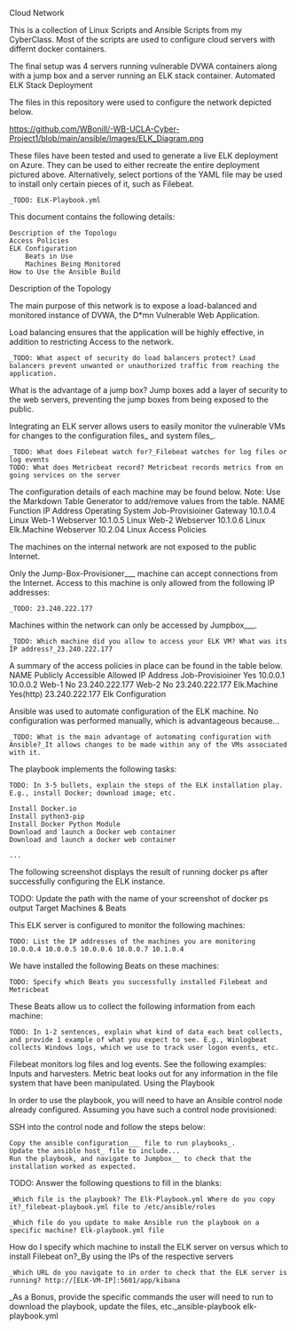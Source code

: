 Cloud Network

This is a collection of Linux Scripts and Ansible Scripts from my CyberClass. Most of the scripts are used to configure cloud servers with differnt docker containers.

The final setup was 4 servers running vulnerable DVWA containers along with a jump box and a server running an ELK stack container.
Automated ELK Stack Deployment

The files in this repository were used to configure the network depicted below.

https://github.com/WBonill/-WB-UCLA-Cyber-Project1/blob/main/ansible/Images/ELK_Diagram.png

These files have been tested and used to generate a live ELK deployment on Azure. They can be used to either recreate the entire deployment pictured above. Alternatively, select portions of the YAML file may be used to install only certain pieces of it, such as Filebeat.

    _TODO: ELK-Playbook.yml

This document contains the following details:

    Description of the Topologu
    Access Policies
    ELK Configuration
        Beats in Use
        Machines Being Monitored
    How to Use the Ansible Build

Description of the Topology

The main purpose of this network is to expose a load-balanced and monitored instance of DVWA, the D*mn Vulnerable Web Application.

Load balancing ensures that the application will be highly effective, in addition to restricting Access to the network.

    _TODO: What aspect of security do load balancers protect? Load balancers prevent unwanted or unauthorized traffic from reaching the application.

What is the advantage of a jump box? Jump boxes add a layer of security to the web servers, preventing the jump boxes from being exposed to the public.

Integrating an ELK server allows users to easily monitor the vulnerable VMs for changes to the configuration files_ and system files_.

    _TODO: What does Filebeat watch for?_Filebeat watches for log files or log events
    TODO: What does Metricbeat record? Metricbeat records metrics from on going services on the server

The configuration details of each machine may be found below. Note: Use the Markdown Table Generator to add/remove values from the table.
NAME 	Function 	IP Address 	Operating System
Job-Provisioiner 	Gateway 	10.1.0.4 	Linux
Web-1 	Webserver 	10.1.0.5 	Linux
Web-2 	Webserver 	10.1.0.6 	Linux
Elk.Machine 	Webserver 	10.2.04 	Linux
Access Policies

The machines on the internal network are not exposed to the public Internet.

Only the Jump-Box-Provisioner___ machine can accept connections from the Internet. Access to this machine is only allowed from the following IP addresses:

    _TODO: 23.240.222.177

Machines within the network can only be accessed by Jumpbox___.

    _TODO: Which machine did you allow to access your ELK VM? What was its IP address?_23.240.222.177

A summary of the access policies in place can be found in the table below.
NAME 	Publicly Accessible 	Allowed IP Address
Job-Provisioiner 	Yes 	10.0.0.1 10.0.0.2
Web-1 	No 	23.240.222.177
Web-2 	No 	23.240.222.177
Elk.Machine	Yes(http) 	23.240.222.177
Elk Configuration

Ansible was used to automate configuration of the ELK machine. No configuration was performed manually, which is advantageous because...

    _TODO: What is the main advantage of automating configuration with Ansible?_It allows changes to be made within any of the VMs associated with it.

The playbook implements the following tasks:

    TODO: In 3-5 bullets, explain the steps of the ELK installation play. E.g., install Docker; download image; etc.

    Install Docker.io
    Install python3-pip
    Install Docker Python Module
    Download and launch a Docker web container
    Download and launch a docker web container

    ...

The following screenshot displays the result of running docker ps after successfully configuring the ELK instance.

TODO: Update the path with the name of your screenshot of docker ps output
Target Machines & Beats

This ELK server is configured to monitor the following machines:

    TODO: List the IP addresses of the machines you are monitoring 10.0.0.4 10.0.0.5 10.0.0.6 10.0.0.7 10.1.0.4

We have installed the following Beats on these machines:

    TODO: Specify which Beats you successfully installed Filebeat and Metricbeat

These Beats allow us to collect the following information from each machine:

    TODO: In 1-2 sentences, explain what kind of data each beat collects, and provide 1 example of what you expect to see. E.g., Winlogbeat collects Windows logs, which we use to track user logon events, etc.

Filebeat monitors log files and log events. See the following examples: Inputs and harvesters. Metric beat looks out for any information in the file system that have been manipulated.
Using the Playbook

In order to use the playbook, you will need to have an Ansible control node already configured. Assuming you have such a control node provisioned:

SSH into the control node and follow the steps below:

    Copy the ansible configuration___ file to run playbooks_.
    Update the ansible host_ file to include...
    Run the playbook, and navigate to Jumpbox__ to check that the installation worked as expected.

TODO: Answer the following questions to fill in the blanks:

    _Which file is the playbook? The Elk-Playbook.yml Where do you copy it?_filebeat-playbook.yml file to /etc/ansible/roles

    _Which file do you update to make Ansible run the playbook on a specific machine? Elk-playbook.yml file

How do I specify which machine to install the ELK server on versus which to install Filebeat on?_By using the IPs of the respective servers

    _Which URL do you navigate to in order to check that the ELK server is running? http://[ELK-VM-IP]:5601/app/kibana

_As a Bonus, provide the specific commands the user will need to run to download the playbook, update the files, etc._ansible-playbook elk-playbook.yml